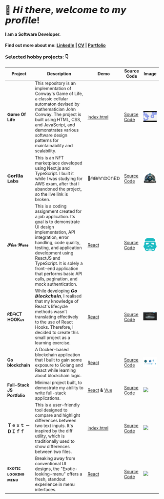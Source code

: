 # 👋 𝙃𝙞 𝙩𝙝𝙚𝙧𝙚, 𝙬𝙚𝙡𝙘𝙤𝙢𝙚 𝙩𝙤 𝙢𝙮 𝙥𝙧𝙤𝙛𝙞𝙡𝙚!

#### I am a Software Developer.

####  Find out more about me:  [LinkedIn](http://www.linkedin.com/in/elarsaks/) | [CV](https://saks.digital/static/media/Elar%20Saks%20(CV).a9ac945ee590d06b276f.pdf) | [Portfolio](https://saks.digital)

#### 𝗦𝗲𝗹𝗲𝗰𝘁𝗲𝗱 𝗵𝗼𝗯𝗯𝘆 𝗽𝗿𝗼𝗷𝗲𝗰𝘁𝘀: 👇    
| Project | Description | Demo | Source Code | Image |
|---------|-------------|-----------|-------------|-------|
| **𝗚ame Of Life** | This repository is an implementation of Conway's Game of Life, a classic cellular automaton devised by mathematician John Conway. The project is built using HTML, CSS, and JavaScript, and demonstrates various software design patterns for maintainability and scalability. | [index.html](https://elarsaks.github.io/Game-Of-Life/) | [Source Code](https://github.com/elarsaks/Game-Of-Life) | <img src="https://raw.githubusercontent.com/elarsaks/Game-Of-Life/refs/heads/deploy/docs/ScreenShot.png" width="100"> |
| **𝗚𝗼𝗿𝗶𝗹𝗹𝗮 𝗟𝗮𝗯𝘀** | This is an NFT marketplace developed using Next.js and TypeScript. I built it while I was studying for AWS exam, after that I abandoned the project, so the live link is broken. | 🔴ᗩᗷᗩᑎᗪOᑎEᗪ | [Source Code](https://github.com/elarsaks/gorilla-labs) | <img src="https://raw.githubusercontent.com/elarsaks/gorilla-labs/main/apps/client/public/assets/logo.png" width="100"> |
| **𝓢𝓽𝓪𝓻 𝓦𝓪𝓻𝓼** | This is a coding assignment created for a job application. Its goal is to demonstrate UI design implementation, API integration, error handling, code quality, testing, and application development using ReactJS and TypeScript. It is solely a front-end application that performs basic API calls, pagination, and mock authentication.  | [React](https://elarsaks.github.io/SWAPI) | [Source Code](https://github.com/elarsaks/SWAPI) | <img src="https://raw.githubusercontent.com/elarsaks/SWAPI/main/client/public/logo.png" width="100"> |
| **ᖇEᗩᑕT ᕼOOKᔕ** | While developing 𝙂𝙤 𝘽𝙡𝙤𝙘𝙠𝙘𝙝𝙖𝙞𝙣, I realised that my knowledge of React's lifecycle methods wasn't translating effectively to the use of React Hooks. Therefore, I decided to create this small project as a learning exercise. | [React](https://elarsaks.github.io/react-hooks) | [Source Code](https://github.com/elarsaks/react-hooks) | <img src="https://raw.githubusercontent.com/elarsaks/react-hooks/main/public/some.png" width="100"> |
| **Go blockchain** | A Docker-based blockchain application that I built to gain some exposure to Golang and React while learning about blockchain logic. | [React](https://elarsaks.github.io/Go-blockchain/) | [Source Code](https://github.com/elarsaks/Go-blockchain) | <img src="https://raw.githubusercontent.com/elarsaks/Go-blockchain/main/cmd/react_dashboard/public/go_blockchain.png" width="100"> |
| **Full-Stack JS Portfolio** | Minimal project built, to demostrate my ability to write full-stack applications. | [React](http://javascript-portfolio-react-client.s3-website.eu-north-1.amazonaws.com) **&** [Vue](http://javascript-portfolio-vue-client.s3-website.eu-north-1.amazonaws.com)| [Source Code](https://github.com/elarsaks/JavaScript-Portfolio) | <img src="https://s3.eu-north-1.amazonaws.com/elar-saks.info/full-stack.js-arhitecture.png" width="100"> |
| **Ｔｅｘｔ － ＤＩｆｆ** | This is a user-friendly tool designed to compare and highlight differences between two text inputs. It's inspired by the diff utility, which is traditionally used to show differences between two files. | [index.html](https://elarsaks.github.io/text-diff/) | [Source Code](https://github.com/elarsaks/text-diff) | <img src="https://camo.githubusercontent.com/bb90145e771166ac1151f40fcd40dbad63baef55b4aa005ffc89908d02eed81a/68747470733a2f2f73332e65752d6e6f7274682d312e616d617a6f6e6177732e636f6d2f656c61722d73616b732e696e666f2f746578742d646966662e706e67" width="100"> |
| **ᴇxᴏᴛɪᴄ ʟᴏᴏᴋɪɴɢ ᴍᴇɴᴜ** | Breaking away from conventional UI designs, the "Exotic-looking-menu" offers a fresh, standout experience in menu interfaces. | [React](https://elarsaks.github.io/exotic-menu/) | [Source Code](https://github.com/elarsaks/exotic-menu) | <img src="https://camo.githubusercontent.com/6c9da6643eef472092e835306c12289bbdce3a53da4e0eafa78ba5a26efc1b92/68747470733a2f2f66726f6e742d656e642d706f7274666f6c696f2e73332e65752d6e6f7274682d312e616d617a6f6e6177732e636f6d2f7069632e706e67" width="100"> |



